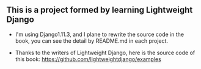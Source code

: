 This is a project formed by learning Lightweight Django
--
* I'm using Django1.11.3, and I plane to rewrite the source code in the book, you can see the detail by README.md in each project.

* Thanks to the writers of Lightweight Django, here is the source code of this book:
https://github.com/lightweightdjango/examples